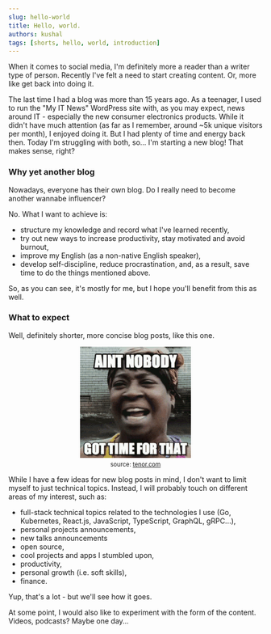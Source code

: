 ```yaml
---
slug: hello-world
title: Hello, world.
authors: kushal
tags: [shorts, hello, world, introduction]
---
```


When it comes to social media, I'm definitely more a reader than a writer type of person. Recently I've felt a need to start creating content. Or, more like get back into doing it.

The last time I had a blog was more than 15 years ago. As a teenager, I used to run the "My IT News" WordPress site with, as you may expect, news around IT - especially the new consumer electronics products. While it didn't have much attention (as far as I remember, around ~5k unique visitors per month), I enjoyed doing it. But I had plenty of time and energy back then. Today I'm struggling with both, so... I'm starting a new blog! That makes sense, right?

<!-- truncate -->

### Why yet another blog

Nowadays, everyone has their own blog. Do I really need to become another wannabe influencer?

No. What I want to achieve is:

- structure my knowledge and record what I've learned recently,
- try out new ways to increase productivity, stay motivated and avoid burnout,
- improve my English (as a non-native English speaker),
- develop self-discipline, reduce procrastination, and, as a result, save time to do the things mentioned above.

So, as you can see, it's mostly for me, but I hope you'll benefit from this as well.

### What to expect

Well, definitely shorter, more concise blog posts, like this one.

<center>

![Ain't nobody got time for that](./assets/aint-nobody-got-time-for-that.gif) <br/><small>source: <a href="https://tenor.com" target="_blank">tenor.com</a></small>

</center>

While I have a few ideas for new blog posts in mind, I don't want to limit myself to just technical topics. Instead, I will probably touch on different areas of my interest, such as:

- full-stack technical topics related to the technologies I use (Go, Kubernetes, React.js, JavaScript, TypeScript, GraphQL, gRPC...),
- personal projects announcements,
- new talks announcements
- open source,
- cool projects and apps I stumbled upon,
- productivity,
- personal growth (i.e. soft skills),
- finance.

Yup, that's a lot - but we'll see how it goes.

At some point, I would also like to experiment with the form of the content. Videos, podcasts? Maybe one day...

